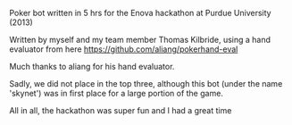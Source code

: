 Poker bot written in 5 hrs for the Enova hackathon at Purdue University (2013)

Written by myself and my team member Thomas Kilbride, using a hand evaluator from here https://github.com/aliang/pokerhand-eval

Much thanks to aliang for his hand evaluator.


Sadly, we did not place in the top three, although this bot (under the name 'skynet') was in first place for a large portion of the game.

All in all, the hackathon was super fun and I had a great time
